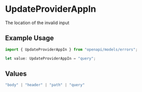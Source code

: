 # UpdateProviderAppIn

The location of the invalid input

## Example Usage

```typescript
import { UpdateProviderAppIn } from "openapi/models/errors";

let value: UpdateProviderAppIn = "query";
```

## Values

```typescript
"body" | "header" | "path" | "query"
```